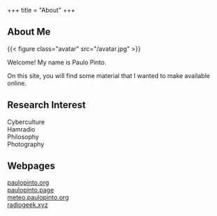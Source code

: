 +++
title = "About"
+++

## About Me

{{< figure class="avatar" src="/avatar.jpg" >}}

Welcome! My name is Paulo Pinto.

On this site, you will find some material that I wanted to make available online.

## Research Interest

Cyberculture  
Hamradio  
Philosophy  
Photography  

## Webpages

[paulopinto.org](https://paulopinto.org)  
[paulopinto.page](https://paulopinto.page)  
[meteo.paulopinto.org](https://meteo.paulopinto.org)  
[radiogeek.xyz](https://radiogeek.xyz)  
